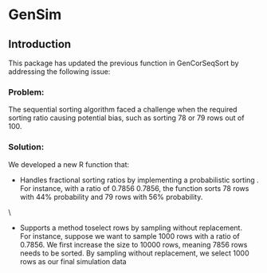 # GenSim 

## Introduction

This package has updated the previous function in GenCorSeqSort by addressing
the following issue:

### Problem:
The sequential sorting algorithm faced a challenge when the required sorting ratio 
causing potential bias,  such as sorting 78 or 79 rows out of 100.

### Solution:
We developed a new R function that:

- Handles fractional sorting ratios by implementing a probabilistic sorting . 
\
For instance, with a ratio of 
0.7856
0.7856, the function sorts 78 rows with 
44% probability and 79 rows with 56% probability.

\

- Supports a method toselect rows by sampling without replacement.
\
For instance, suppose we want to sample 1000 rows with a ratio of 
0.7856. We first increase the size to 10000 rows, meaning 7856 rows 
needs to be sorted. By sampling without replacement, we select 1000 rows
as our final simulation data







